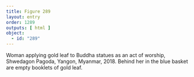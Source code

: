 ```yaml
---
title: Figure 289
layout: entry
order: 1289
outputs: [ html ]
object:
  - id: "289"
---
```


Woman applying gold leaf to Buddha statues as an act of worship, Shwedagon Pagoda, Yangon, Myanmar, 2018. Behind her in the blue basket are empty booklets of gold leaf.
